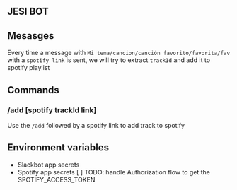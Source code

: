 ## JESI BOT

## Mesasges

Every time a message with `Mi tema/cancion/canción favorito/favorita/fav` with a `spotify link` is sent, we will try to extract `trackId` and add it to spotify playlist

## Commands

### /add [spotify trackId link]

Use the `/add` followed by a spotify link to add track to spotify


## Environment variables

- Slackbot app secrets
- Spotify app secrets
[ ] TODO: handle Authorization flow to get the SPOTIFY_ACCESS_TOKEN